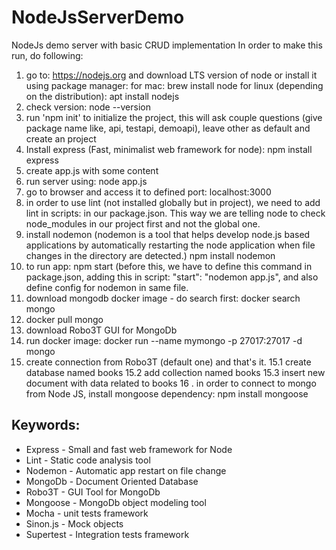 # NodeJsServerDemo
NodeJs demo server with basic CRUD implementation
In order to make this run, do following:
1. go to: https://nodejs.org and download LTS version of node or install it using package manager:
  for mac: brew install node
	for linux (depending on the distribution): apt install nodejs
2. check version: node --version
3. run 'npm init' to initialize the project, this will ask couple questions (give package name like, api, testapi, demoapi), leave other as default and create an project
4. Install express (Fast, minimalist web framework for node): npm install express
5. create app.js with some content
6. run server using: node app.js
7. go to browser and access it to defined port: localhost:3000
8. in order to use lint (not installed globally but in project), we need to add lint in scripts: in our package.json. This way we are telling node to
	check node_modules in our project first and not the global one.
9. install nodemon (nodemon is a tool that helps develop node.js based applications by automatically restarting the node application when file changes in the directory are detected.)
	npm install nodemon
10. to run app: npm start (before this, we have to define this command in package.json, adding this in script: "start": "nodemon app.js",
	and also define config for nodemon in same file.
11. download mongodb docker image - do search first: docker search mongo
12. docker pull mongo
13. download Robo3T GUI for MongoDb
14. run docker image: docker run --name mymongo -p 27017:27017 -d mongo
15. create connection from Robo3T (default one) and that's it.
15.1 create database named books
15.2 add collection named books
15.3 insert new document with data related to books
16 . in order to connect to mongo from Node JS, install mongoose dependency: npm install mongoose


Keywords:
---------
* Express - Small and fast web framework for Node
* Lint - Static code analysis tool
* Nodemon - Automatic app restart on file change
* MongoDb - Document Oriented Database
* Robo3T - GUI Tool for MongoDb
* Mongoose - MongoDb object modeling tool
* Mocha - unit tests framework 
* Sinon.js - Mock objects
* Supertest - Integration tests framework 
